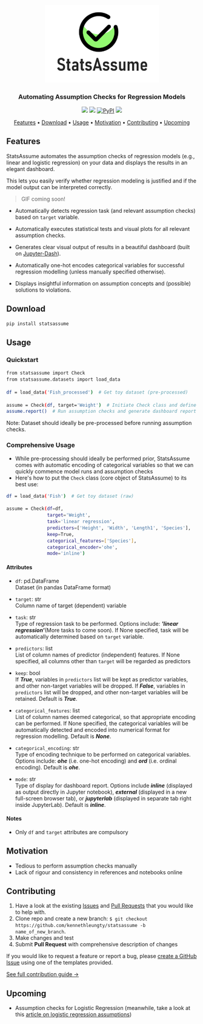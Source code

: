 <h2 align="center"><img src="https://raw.githubusercontent.com/kennethleungty/statsassume/main/media/logo_v1.png" alt="StatsAssume" width="300"></h2>
<h3 align="center">Automating Assumption Checks for Regression Models</h3>


<p align="center">
  <a href="https://img.shields.io/badge/Build-Passing-green"><img src="https://img.shields.io/badge/Build-Passing-green?style=for-the-badge"></a>
  <!-- <a href="#"><img alt="GitHub Workflow Status" src="https://img.shields.io/github/workflow/status/kennethleungty/statsassume/main_workflow?style=for-the-badge"></a>  -->
  <!-- <a href="#"><img alt="Codecov" src="https://img.shields.io/codecov/c/github/kennethleungty/statsassume?label=CODECOV&style=for-the-badge&token=4RJ4QXIHMH"></a>  -->
  <a href="#"><img src="https://img.shields.io/badge/Python-v3.7+-blue.svg?style=for-the-badge"></a>
  <a href="#"><img alt="PyPI" src="https://img.shields.io/pypi/v/statsassume?style=for-the-badge"></a>
  <a href="https://img.shields.io/badge/License-MIT-blue.svg"><img src="https://img.shields.io/badge/License-MIT-blue.svg?style=for-the-badge"></a>
</p>

<p align="center">
  <a href="#features">Features</a> •
  <a href="#download">Download</a> •
  <a href="#usage">Usage</a> •
  <a href="#motivation">Motivation</a> •
  <a href="#contributing">Contributing</a> •
  <a href="#upcoming">Upcoming</a>
</p>

## Features
StatsAssume automates the assumption checks of regression models (e.g., linear and logistic regression) on your data and displays the results in an elegant dashboard. 

This lets you easily verify whether regression modeling is justified and if the model output can be interpreted correctly.

> GIF coming soon!

- Automatically detects regression task (and relevant assumption checks) based on `target` variable.

- Automatically executes statistical tests and visual plots for all relevant assumption checks.

- Generates clear visual output of results in a beautiful dashboard (built on [Jupyter-Dash](https://github.com/plotly/jupyter-dash)).

- Automatically one-hot encodes categorical variables for successful regression modelling (unless manually specified otherwise).

- Displays insightful information on assumption concepts and (possible) solutions to violations.

## Download
```bash
pip install statsassume
```

## Usage

### Quickstart
```bash
from statsassume import Check
from statsassume.datasets import load_data

df = load_data('Fish_processed')  # Get toy dataset (pre-processed)

assume = Check(df, target='Weight')  # Initiate Check class and define target variable
assume.report()  # Run assumption checks and generate dashboard report
```

Note: Dataset should ideally be pre-processed before running assumption checks.  


### Comprehensive Usage
- While pre-processing should ideally be performed prior, StatsAssume comes with automatic encoding of categorical variables so that we can quickly commence model runs and assumption checks
- Here's how to put the `Check` class (core object of StatsAssume) to its best use:

```bash
df = load_data('Fish')  # Get toy dataset (raw)

assume = Check(df=df, 
               target='Weight',
               task='linear regression',
               predictors=['Height', 'Width', 'Length1', 'Species'],
               keep=True,
               categorical_features=['Species'],
               categorical_encoder='ohe',
               mode='inline')
```
#### Attributes
- `df`: pd.DataFrame
<br> Dataset (in pandas DataFrame format)

- `target`: str
<br> Column name of target (dependent) variable

- `task`: str 
<br> Type of regression task to be performed. Options include: ***'linear regression'***(More tasks to come soon). If None specified, task will be automatically determined based on `target` variable. 

- `predictors`: list
<br> List of column names of predictor (independent) features. If None specified, all columns other than `target` will be regarded as predictors

- `keep`: bool
<br> If ***True***, variables in `predictors` list will be kept as predictor variables, and other non-target variables will be dropped. If ***False***, variables in `predictors` list will be dropped, and other non-target variables will be retained. Default is ***True***.

- `categorical_features`: list
<br> List of column names deemed categorical, so that appropriate encoding can be performed. If None specified, the categorical variables will be automatically detected and encoded into numerical format for regression modelling. Default is ***None***.

- `categorical_encoding`: str
<br> Type of encoding technique to be performed on categorical variables. Options include: ***ohe*** (i.e. one-hot encoding) and ***ord*** (i.e. ordinal encoding). Default is ***ohe***.

- `mode`: str
<br> Type of display for dashboard report. Options include ***inline*** (displayed as output directly in Jupyter notebook), ***external*** (displayed in a new full-screen browser tab), or ***jupyterlab*** (displayed in separate tab right inside JupyterLab). Default is ***inline***.

#### Notes
- Only `df` and `target` attributes are compulsory

## Motivation
- Tedious to perform assumption checks manually
- Lack of rigour and consistency in references and notebooks online

<!-- ## Credits
- [Kenneth Leung](https://github.com/kennethleungty)
- Contributor 2
- Contributor 3
- Contributor 4
 -->

## Contributing
1. Have a look at the existing [Issues](https://github.com/kennethleungty/statsassume/issues) and [Pull Requests](https://github.com/kennethleungty/statsassume/pulls) that you would like to help with. 
2. Clone repo and create a new branch: `$ git checkout https://github.com/kennethleungty/statsassume -b name_of_new_branch`.
3. Make changes and test
4. Submit **Pull Request** with comprehensive description of changes

If you would like to request a feature or report a bug, please [create a GitHub Issue](https://github.com/kennethleungty/statsassume/issues) using one of the templates provided.

[See full contribution guide →](https://github.com/kennethleungty/statsassume/blob/main/CONTRIBUTING.md)

## Upcoming
- Assumption checks for Logistic Regression (meanwhile, take a look at this [article on logistic regression assumptions](https://towardsdatascience.com/assumptions-of-logistic-regression-clearly-explained-44d85a22b290))